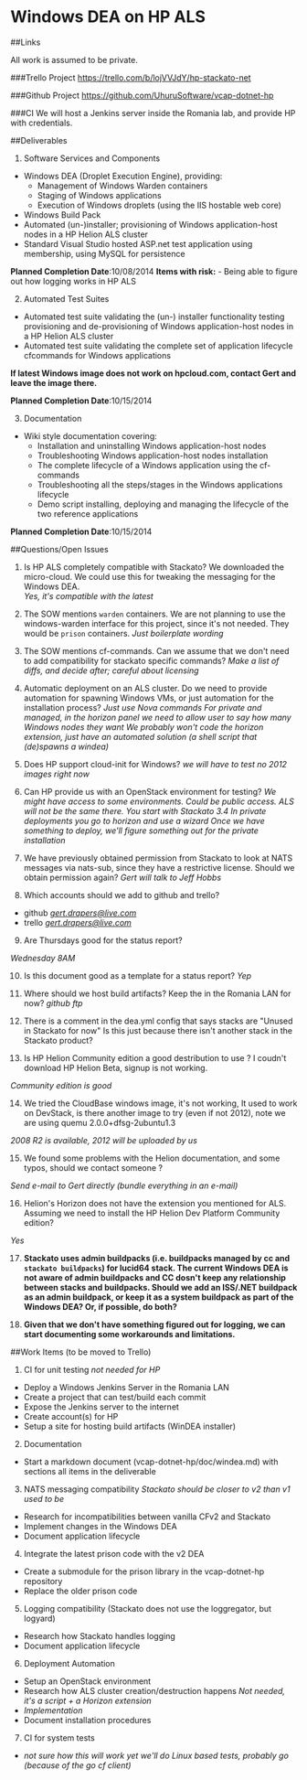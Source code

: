 Windows DEA on HP ALS
=====================

##Links

All work is assumed to be private.

###Trello Project
https://trello.com/b/lojVVJdY/hp-stackato-net

###Github Project
https://github.com/UhuruSoftware/vcap-dotnet-hp

###CI
We will host a Jenkins server inside the Romania lab, and provide HP with credentials.

##Deliverables

1. Software Services and Components
 - Windows DEA (Droplet Execution Engine), providing:
    - Management of Windows Warden containers
    - Staging of Windows applications
    - Execution of Windows droplets (using the IIS hostable web core)
 - Windows Build Pack
 - Automated (un-)installer; provisioning of Windows application-host nodes in a HP Helion ALS cluster
 - Standard Visual Studio hosted ASP.net test application using membership, using MySQL for persistence

  **Planned Completion Date**:10/08/2014
  **Items with risk:**
    - Being able to figure out how logging works in HP ALS

2. Automated Test Suites
 - Automated test suite validating the (un-) installer functionality testing provisioning and de-provisioning of Windows application-host nodes in a HP Helion ALS cluster
 - Automated test suite validating the complete set of application lifecycle cfcommands for Windows applications

  **If latest Windows image does not work on hpcloud.com, contact Gert and leave the image there.**

  **Planned Completion Date**:10/15/2014

3. Documentation
 - Wiki style documentation covering:
    - Installation and uninstalling Windows application-host nodes
    - Troubleshooting Windows application-host nodes installation
    - The complete lifecycle of a Windows application using the cf-commands
    - Troubleshooting all the steps/stages in the Windows applications lifecycle
    - Demo script installing, deploying and managing the lifecycle of the two reference applications

  **Planned Completion Date**:10/15/2014

##Questions/Open Issues

1. Is HP ALS completely compatible with Stackato?
We downloaded the micro-cloud. We could use this for tweaking the messaging for the Windows DEA.   
*Yes, it's compatible with the latest*

2. The SOW mentions `warden` containers. We are not planning to use the windows-warden interface for this project, since it's not needed. They would be `prison` containers.
*Just boilerplate wording*

3. The SOW mentions cf-commands. Can we assume that we don't need to add compatibility for stackato specific commands? 
*Make a list of diffs, and decide after; careful about licensing*

4. Automatic deployment on an ALS cluster. Do we need to provide automation for spawning Windows VMs, or just automation for the installation process? 
*Just use Nova commands*
*For private and managed, in the horizon panel we need to allow user to say how many Windows nodes they want*
*We probably won't code the horizon extension, just have an automated solution (a shell script that (de)spawns a windea)*

5. Does HP support cloud-init for Windows? 
*we will have to test*
*no 2012 images right now*

6. Can HP provide us with an OpenStack environment for testing?
*We might have access to some environments. Could be public access. ALS will not be the same there. You start with Stackato 3.4*
*In private deployments you go to horizon and use a wizard*
*Once we have something to deploy, we'll figure something out for the private installation*

7. We have previously obtained permission from Stackato to look at NATS messages via nats-sub, since they have a restrictive license. Should we obtain permission again?
*Gert will talk to Jeff Hobbs*

8. Which accounts should we add to github and trello?
 - github *gert.drapers@live.com*
 - trello *gert.drapers@live.com*

9. Are Thursdays good for the status report?

  *Wednesday 8AM*

10. Is this document good as a template for a status report? 
*Yep*

11. Where should we host build artifacts? Keep the in the Romania LAN for now?
*github*
*ftp*

12. There is a comment in the dea.yml config that says stacks are "Unused in Stackato for now"
Is this just because there isn't another stack in the Stackato product? 

13. Is HP Helion Community edition a good destribution to use ? I coudn't download HP Helion Beta, signup is not working.

 *Community edition is good*

14. We tried the CloudBase windows image, it's not working, It used to work on DevStack, is there another image to try (even if not 2012), note we are using quemu 2.0.0+dfsg-2ubuntu1.3

 *2008 R2 is available, 2012 will be uploaded by us*

15. We found some problems with the Helion documentation, and some typos, should we contact someone ?

 *Send e-mail to Gert directly (bundle everything in an e-mail)*

16. Helion's Horizon does not have the extension you mentioned for ALS. Assuming we need to install the HP Helion Dev Platform Community edition?
 
  *Yes* 

17. **Stackato uses admin buildpacks (i.e. buildpacks managed by cc and `stackato buildpacks`) for lucid64 stack. The current Windows DEA is not aware of admin buildpacks and CC dosn't keep any relationship between stacks and buildpacks. Should we add an ISS/.NET buildpack as an admin buildpack, or keep it as a system buildpack as part of the Windows DEA? Or, if possible, do both?**

18. **Given that we don't have something figured out for logging, we can start documenting some workarounds and limitations.**


##Work Items (to be moved to Trello)

1. CI for unit testing *not needed for HP*
 - Deploy a Windows Jenkins Server in the Romania LAN
 - Create a project that can test/build each commit
 - Expose the Jenkins server to the internet
 - Create account(s) for HP
 - Setup a site for hosting build artifacts (WinDEA installer)
2. Documentation
 - Start a markdown document (vcap-dotnet-hp/doc/windea.md) with sections all items in the deliverable 
3. NATS messaging compatibility *Stackato should be closer to v2 than v1 used to be*
 - Research for incompatibilities between vanilla CFv2 and Stackato
 - Implement changes in the Windows DEA
 - Document application lifecycle
4. Integrate the latest prison code with the v2 DEA
 - Create a submodule for the prison library in the vcap-dotnet-hp repository
 - Replace the older prison code
5. Logging compatibility (Stackato does not use the loggregator, but logyard)
 - Research how Stackato handles logging
 - Document application lifecycle
6. Deployment Automation
 - Setup an OpenStack environment
 - Research how ALS cluster creation/destruction happens *Not needed, it's a script + a Horizon extension*
 - *Implementation*
 - Document installation procedures
7. CI for system tests
 - *not sure how this will work yet*
 *we'll do Linux based tests, probably go (because of the go cf client)*
